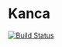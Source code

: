 # Kanca

[![Build Status](https://travis-ci.org/hellowin/kanca.svg?branch=master)](https://travis-ci.org/hellowin/kanca)

